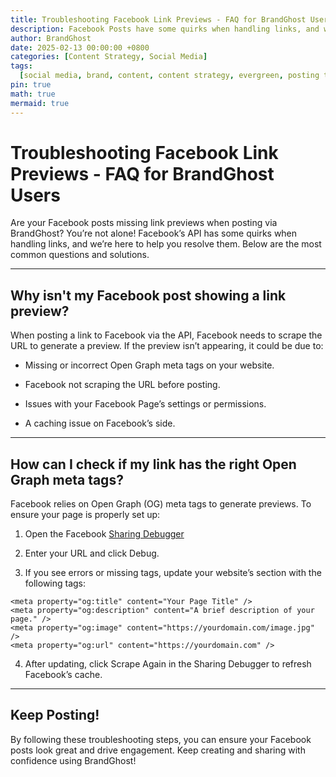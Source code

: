 ```yaml
---
title: Troubleshooting Facebook Link Previews - FAQ for BrandGhost Users
description: Facebook Posts have some quirks when handling links, and we’re here to help you resolve them
author: BrandGhost
date: 2025-02-13 00:00:00 +0800
categories: [Content Strategy, Social Media]
tags:
  [social media, brand, content, content strategy, evergreen, posting topics]
pin: true
math: true
mermaid: true
---
```


# Troubleshooting Facebook Link Previews - FAQ for BrandGhost Users

Are your Facebook posts missing link previews when posting via BrandGhost? You’re not alone! Facebook’s API has some quirks when handling links, and we’re here to help you resolve them. Below are the most common questions and solutions.

---

## Why isn't my Facebook post showing a link preview?

When posting a link to Facebook via the API, Facebook needs to scrape the URL to generate a preview. If the preview isn’t appearing, it could be due to:

- Missing or incorrect Open Graph meta tags on your website.

- Facebook not scraping the URL before posting.

- Issues with your Facebook Page’s settings or permissions.

- A caching issue on Facebook’s side.

---

## How can I check if my link has the right Open Graph meta tags?

Facebook relies on Open Graph (OG) meta tags to generate previews. To ensure your page is properly set up:

1. Open the Facebook [Sharing Debugger](https://developers.facebook.com/tools/debug/)

2. Enter your URL and click Debug.

3. If you see errors or missing tags, update your website’s <head> section with the following tags:

```
<meta property="og:title" content="Your Page Title" />
<meta property="og:description" content="A brief description of your page." />
<meta property="og:image" content="https://yourdomain.com/image.jpg" />
<meta property="og:url" content="https://yourdomain.com" />
```

4. After updating, click Scrape Again in the Sharing Debugger to refresh Facebook’s cache.

---

## Keep Posting!

By following these troubleshooting steps, you can ensure your Facebook posts look great and drive engagement. Keep creating and sharing with confidence using BrandGhost!
